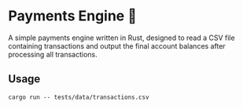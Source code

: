 # Payments Engine 🦀

A simple payments engine written in Rust, designed to read a CSV file containing transactions and output the final account balances after processing all transactions.

## Usage

    cargo run -- tests/data/transactions.csv
